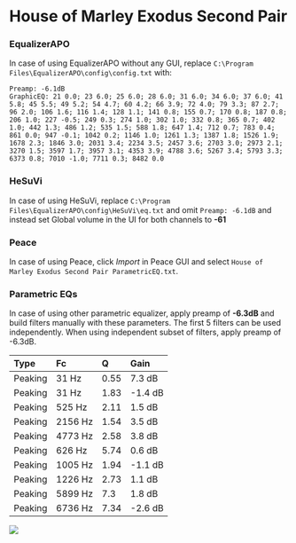 # House of Marley Exodus Second Pair

### EqualizerAPO
In case of using EqualizerAPO without any GUI, replace `C:\Program Files\EqualizerAPO\config\config.txt`
with:
```
Preamp: -6.1dB
GraphicEQ: 21 0.0; 23 6.0; 25 6.0; 28 6.0; 31 6.0; 34 6.0; 37 6.0; 41 5.8; 45 5.5; 49 5.2; 54 4.7; 60 4.2; 66 3.9; 72 4.0; 79 3.3; 87 2.7; 96 2.0; 106 1.6; 116 1.4; 128 1.1; 141 0.8; 155 0.7; 170 0.8; 187 0.8; 206 1.0; 227 -0.5; 249 0.3; 274 1.0; 302 1.0; 332 0.8; 365 0.7; 402 1.0; 442 1.3; 486 1.2; 535 1.5; 588 1.8; 647 1.4; 712 0.7; 783 0.4; 861 0.0; 947 -0.1; 1042 0.2; 1146 1.0; 1261 1.3; 1387 1.8; 1526 1.9; 1678 2.3; 1846 3.0; 2031 3.4; 2234 3.5; 2457 3.6; 2703 3.0; 2973 2.1; 3270 1.5; 3597 1.7; 3957 3.1; 4353 3.9; 4788 3.6; 5267 3.4; 5793 3.3; 6373 0.8; 7010 -1.0; 7711 0.3; 8482 0.0
```

### HeSuVi
In case of using HeSuVi, replace `C:\Program Files\EqualizerAPO\config\HeSuVi\eq.txt` and omit `Preamp:
-6.1dB` and instead set Global volume in the UI for both channels to **-61**

### Peace
In case of using Peace, click *Import* in Peace GUI and select `House of Marley Exodus Second Pair ParametricEQ.txt`.

### Parametric EQs
In case of using other parametric equalizer, apply preamp of **-6.3dB** and build filters manually
with these parameters. The first 5 filters can be used independently.
When using independent subset of filters, apply preamp of -6.3dB.

| Type    | Fc      |    Q | Gain    |
|:--------|:--------|:-----|:--------|
| Peaking | 31 Hz   | 0.55 | 7.3 dB  |
| Peaking | 31 Hz   | 1.83 | -1.4 dB |
| Peaking | 525 Hz  | 2.11 | 1.5 dB  |
| Peaking | 2156 Hz | 1.54 | 3.5 dB  |
| Peaking | 4773 Hz | 2.58 | 3.8 dB  |
| Peaking | 626 Hz  | 5.74 | 0.6 dB  |
| Peaking | 1005 Hz | 1.94 | -1.1 dB |
| Peaking | 1226 Hz | 2.73 | 1.1 dB  |
| Peaking | 5899 Hz | 7.3  | 1.8 dB  |
| Peaking | 6736 Hz | 7.34 | -2.6 dB |

![](https://raw.githubusercontent.com/jaakkopasanen/AutoEq/master/results/innerfidelity/sbaf-serious/House%20of%20Marley%20Exodus%20Second%20Pair/House%20of%20Marley%20Exodus%20Second%20Pair.png)